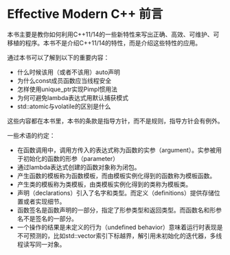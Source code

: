 # Effective Modern C++ 前言

本书主要是教你如何利用C++11/14的一些新特性来写出正确、高效、可维护、可移植的程序。本书不是介绍C++11/14的特性，而是介绍这些特性的应用。

通过本书可以了解到以下的重要内容：

* 什么时候该用（或者不该用）auto声明
* 为什么const成员函数应当线程安全
* 怎样使用unique_ptr实现Pimpl惯用法
* 为何可避免lambda表达式用默认捕获模式
* std::atomic与volatile的区别是什么

这些内容都在本书里，本书的条款是指导方针，而不是规则，指导方针会有例外。

一些术语的约定：

* 在函数调用中，调用方传入的表达式称为函数的实参（argument）。实参被用于初始化的函数的形参（parameter）
* 通过lambda表达式创建的函数对象称为闭包。
* 产生函数的模板称为函数模板，而由模板实例化得到的函数称为模板函数。
* 产生类的模板称为类模板，由类模板实例化得到的类称为模板类。
* 声明（declarations）引入了名字和类型。而定义（definitions）提供存储位置或者实现细节。
* 函数签名是函数声明的一部分，指定了形参类型和返回类型。而函数名和形参名不是签名的一部分。
* 一个操作的结果是未定义的行为（undefined behavior）意味着运行时表现是不可预测的，比如std::vector索引下标越界，解引用未初始化的迭代器，多线程读写同一对象。